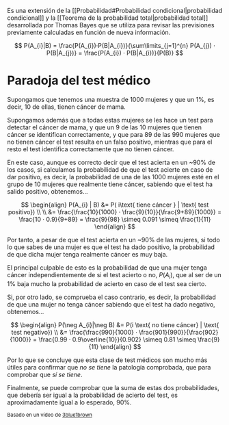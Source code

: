 
Es una extensión de la [[Probabilidad#Probabilidad condicional|probabilidad condicional]] y la [[Teorema de la probabilidad total|probabilidad total]] desarrollada por Thomas Bayes que se utiliza para revisar las previsiones previamente calculadas en función de nueva información.

$$
P(A_{i}|B) = \frac{P(A_{i})·P(B|A_{i})}{\sum\limits_{j=1}^{n} P(A_{j}) · P(B|A_{j})} = \frac{P(A_{i}) · P(B|A_{i})}{P(B)}
$$

# Paradoja del test médico

Supongamos que tenemos una muestra de 1000 mujeres y que un 1%, es decir, 10 de ellas, tienen cáncer de mama. 

Supongamos además que a todas estas mujeres se les hace un test para detectar el cáncer de mama, y que un 9 de las 10 mujeres que tienen cáncer se identifican correctamente, y que para 89 de las 990 mujeres que no tienen cáncer el test resulta en un falso positivo, mientras que para el resto el test identifica correctamente que no tienen cáncer.

En este caso, aunque es correcto decir que el test acierta en un ~90% de los casos, si calculamos la probabilidad de que el test acierte en caso de dar positivo, es decir, la probabilidad de una de las 1000 mujeres esté en el grupo de 10 mujeres que realmente tiene cáncer, sabiendo que el test ha salido positivo, obtenemos...

$$
\begin{align}
P(A_{i} | B) &= P( i\text{ tiene cáncer } | \text{ test positivo}) \\ \\
&= \frac{\frac{10}{1000} · \frac{9}{10}}{\frac{9+89}{1000}} = \frac{10 · 0.9}{9+89} = \frac{9}{98} \simeq 0.091 \simeq \frac{1}{11}
\end{align}
$$

Por tanto, a pesar de que el test acierta en un ~90% de las mujeres, si todo lo que sabes de una mujer es que el test ha dado positivo, la probabilidad de que dicha mujer tenga realmente cáncer es muy baja.

El principal culpable de esto es la probabilidad de que una mujer tenga cáncer independientemente de si el test acierto o no, $P(A_i)$, que al ser de un 1% baja mucho la probabilidad de acierto en caso de el test sea cierto.

Si, por otro lado, se comprueba el caso contrario, es decir, la probabilidad de que una mujer no tenga cáncer sabiendo que el test ha dado negativo, obtenemos...

$$
\begin{align}
P(\neg A_{i}|\neg B) &= P(i \text{ no tiene cáncer} | \text{ test negativo}) \\
&= \frac{\frac{990}{1000} · \frac{901}{990}}{\frac{902}{1000}} = \frac{0.99 · 0.9\overline{10}}{0.902} \simeq 0.81 \simeq \frac{9}{11}
\end{align}
$$

Por lo que se concluye que esta clase de test médicos son mucho más útiles para confirmar que *no se tiene* la patología comprobada, que para comprobar que *sí se tiene*.

Finalmente, se puede comprobar que la suma de estas dos probabilidades, que debería ser igual a la probabilidad de acierto del test, es aproximadamente igual a lo esperado, 90%.

<small>
Basado en un vídeo de <a href="https://www.youtube.com/watch?v=lG4VkPoG3ko">3blue1brown</a>
</small>